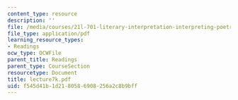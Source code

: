 ```yaml
---
content_type: resource
description: ''
file: /media/courses/21l-701-literary-interpretation-interpreting-poetry-fall-2003/f545d41b1d2180586908256a2c8b9bff_lecture7k.pdf
file_type: application/pdf
learning_resource_types:
- Readings
ocw_type: OCWFile
parent_title: Readings
parent_type: CourseSection
resourcetype: Document
title: lecture7k.pdf
uid: f545d41b-1d21-8058-6908-256a2c8b9bff
---
```

